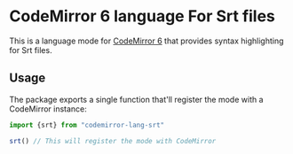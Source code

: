 # CodeMirror 6 language For Srt files

This is a language mode for [CodeMirror 6](https://codemirror.net) that provides syntax highlighting for Srt files.

## Usage

The package exports a single function that'll register the mode with a CodeMirror instance:

```javascript
import {srt} from "codemirror-lang-srt"

srt() // This will register the mode with CodeMirror
```

